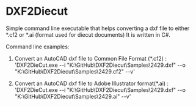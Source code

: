 DXF2Diecut
==========

Simple command line executable that helps converting a dxf file to either *.cf2 or *.ai (format used for diecut documents)
It is written in C#.

Command line examples:
1. Convert an AutoCAD dxf file to Common File Format (*.cf2) :
 	'DXF2DieCut.exe --i "K:\GitHub\DXF2Diecut\Samples\2429.dxf" --o "K:\GitHub\DXF2Diecut\Samples\2429.cf2" --v'

2. Convert an AutoCAD dxf file to Adobe Illustrator format(*.ai) : 
	'DXF2DieCut.exe --i "K:\GitHub\DXF2Diecut\Samples\2429.dxf" --o "K:\GitHub\DXF2Diecut\Samples\2429.ai" --v'
